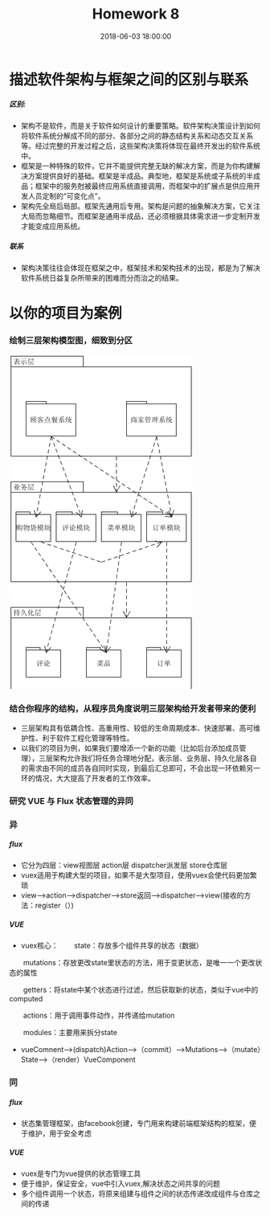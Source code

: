 ﻿---
layout: post
title: Homework 8
date: 2018-06-03 18:00:00
categories: Software
tags: 博客
excerpt: Software
---

# 描述软件架构与框架之间的区别与联系

##### 区别:
- 架构不是软件，而是关于软件如何设计的重要策略。软件架构决策设计到如何将软件系统分解成不同的部分、各部分之间的静态结构关系和动态交互关系等。经过完整的开发过程之后，这些架构决策将体现在最终开发出的软件系统中。
- 框架是一种特殊的软件，它并不能提供完整无缺的解决方案，而是为你构建解决方案提供良好的基础。框架是半成品。典型地，框架是系统或子系统的半成品；框架中的服务尅被最终应用系统直接调用，而框架中的扩展点是供应用开发人员定制的“可变化点”。
- 架构先全局后局部。框架先通用后专用。架构是问题的抽象解决方案，它关注大局而忽略细节。而框架是通用半成品，还必须根据具体需求进一步定制开发才能变成应用系统。

##### 联系
- 架构决策往往会体现在框架之中，框架技术和架构技术的出现，都是为了解决软件系统日益复杂所带来的困难而分而治之的结果。

# 以你的项目为案例

### 绘制三层架构模型图，细致到分区
    
![01](/assets/lesson13/01.png)

### 结合你程序的结构，从程序员角度说明三层架构给开发者带来的便利
- 三层架构具有低耦合性、高重用性、较低的生命周期成本、快速部署、高可维护性、利于软件工程化管理等特性。
- 以我们的项目为例，如果我们要增添一个新的功能（比如后台添加成员管理），三层架构允许我们将任务合理地分配，表示层、业务层、持久化层各自的需求由不同的成员各自同时实现，到最后汇总即可，不会出现一环依赖另一环的情况，大大提高了开发者的工作效率。

### 研究 VUE 与 Flux 状态管理的异同
### 异

##### flux
- 它分为四层：view视图层     action层    dispatcher派发层   store仓库层
- vuex适用于构建大型的项目，如果不是大型项目，使用vuex会使代码更加繁琐
- view——>action——>dispatcher——>store返回——>dispatcher——>view(接收的方法：register（）)

##### VUE
- vuex核心：
　　state：存放多个组件共享的状态（数据）

　　mutations：存放更改state里状态的方法，用于变更状态，是唯一一个更改状态的属性

　　getters：将state中某个状态进行过滤，然后获取新的状态，类似于vue中的computed

　　actions：用于调用事件动作，并传递给mutation

　　modules：主要用来拆分state
- vueComnent——>(dispatch)Action——>（commit）——>Mutations——>（mutate）State——>（render）VueComponent

### 同

##### flux
- 状态集管理框架，由facebook创建，专门用来构建前端框架结构的框架，便于维护，用于安全考虑

##### VUE
- vuex是专门为vue提供的状态管理工具
- 便于维护，保证安全，vue中引入vuex,解决状态之间共享的问题
- 多个组件调用一个状态，将原来组建与组件之间的状态传递改成组件与仓库之间的传递

